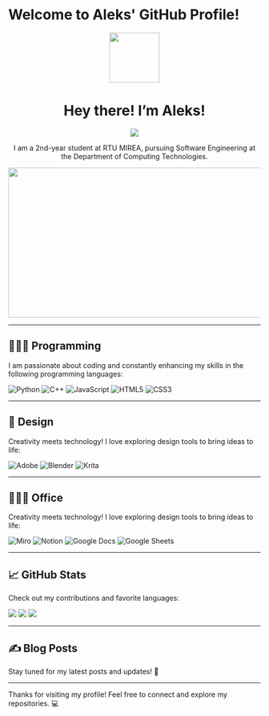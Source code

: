 # Welcome to Aleks' GitHub Profile!

<div id="header" align="center">
  <img src="https://media.giphy.com/media/M9gbBd9nbDrOTu1Mqx/giphy.gif" width="100"/>
</div>

<h1 align="center">
  Hey there! I’m Aleks!
</h1>

<p align="center">
  <img src="https://img.shields.io/badge/Telegram-2CA5E0?style=for-the-badge&logo=telegram&logoColor=white"/>
</p>
<p align="center">
  I am a 2nd-year student at RTU MIREA, pursuing Software Engineering at the Department of Computing Technologies.
</p>

<div align="center">
  <img src="https://user-images.githubusercontent.com/74038190/225813708-98b745f2-7d22-48cf-9150-083f1b00d6c9.gif" width="600" height="300"/>
</div>

---

## 👨🏻‍💻 Programming
I am passionate about coding and constantly enhancing my skills in the following programming languages:

![Python](https://img.shields.io/badge/python-%233776AB.svg?style=for-the-badge&logo=python&logoColor=white)
![C++](https://img.shields.io/badge/C++-%2300599C.svg?style=for-the-badge&logo=c%2B%2B&logoColor=white)
![JavaScript]("https://img.shields.io/badge/javascript%20-%23323330.svg?&style=for-the-badge&logo=javascript&logoColor=%23F7DF1E")
![HTML5]("https://img.shields.io/badge/html5%20-%23E34F26.svg?&style=for-the-badge&logo=html5&logoColor=white")
![CSS3]("https://img.shields.io/badge/css3%20-%231572B6.svg?&style=for-the-badge&logo=css3&logoColor=white")

---

## 🎨 Design
Creativity meets technology! I love exploring design tools to bring ideas to life:

![Adobe](https://img.shields.io/badge/adobe%20-%23FF0000.svg?&style=for-the-badge&logo=adobe&logoColor=white)
![Blender](https://img.shields.io/badge/blender%20-%23F5792A.svg?&style=for-the-badge&logo=blender&logoColor=white)
![Krita](https://img.shields.io/badge/Krita-203759?style=for-the-badge&logo=krita&logoColor=EEF37B)

---
## 👨🏻‍💻 Office 
Creativity meets technology! I love exploring design tools to bring ideas to life:

![Miro](https://img.shields.io/badge/Miro-F7C922?style=for-the-badge&logo=Miro&logoColor=050036)
![Notion](https://img.shields.io/badge/Notion-000000?style=for-the-badge&logo=notion&logoColor=white)
![Google Docs](https://img.shields.io/badge/Google%20Docs-4285F4?style=for-the-badge&logo=google-docs&logoColor=white)
![Google Sheets](https://img.shields.io/badge/Google%20Sheets-34A853?style=for-the-badge&logo=google-sheets&logoColor=white)


---

## 📈 GitHub Stats
Check out my contributions and favorite languages:

![](https://github-profile-summary-cards.vercel.app/api/cards/most-commit-language?username=AleksUon&theme=tokyonight)
![](https://github-profile-summary-cards.vercel.app/api/cards/repos-per-language?username=AleksUon&theme=tokyonight)
![](https://github-profile-summary-cards.vercel.app/api/cards/profile-details?username=AleksUon&theme=tokyonight)

---

## ✍️ Blog Posts
Stay tuned for my latest posts and updates! 🚀

<!-- BLOG-POST-LIST:START -->

<!-- BLOG-POST-LIST:END -->

---

Thanks for visiting my profile! Feel free to connect and explore my repositories. 💻
